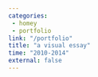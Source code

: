 ```yaml
---
categories:
 - homey
 - portfolio
link: "/portfolio"
title: "a visual essay"
time: "2010-2014"
external: false
---
```


